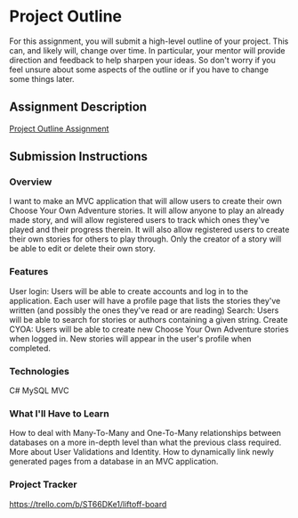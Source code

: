 
# Project Outline
For this assignment, you will submit a high-level outline of your project. This can, and likely will, change over time. In particular, your mentor will provide direction and feedback to help sharpen your ideas. So don't worry if you feel unsure about some aspects of the outline or if you have to change some things later.

## Assignment Description
[Project Outline Assignment](https://education.launchcode.org/liftoff/modules/assignments/project-outline)

## Submission Instructions

### Overview
I want to make an MVC application that will allow users to create their own Choose Your Own Adventure stories. It will allow anyone to play an already made story,
and will allow registered users to track which ones they've played and their progress therein. It will also allow registered users to create their own stories for
others to play through. Only the creator of a story will be able to edit or delete their own story.

### Features
User login: Users will be able to create accounts and log in to the application. Each user will have a profile page that lists the stories they've written (and
	possibly the ones they've read or are reading)
Search: Users will be able to search for stories or authors containing a given string.
Create CYOA: Users will be able to create new Choose Your Own Adventure stories when logged in. New stories will appear in the user's profile when completed.


### Technologies
C#
MySQL
MVC
### What I'll Have to Learn
How to deal with Many-To-Many and One-To-Many relationships between databases on a more in-depth level than what the previous class required.
More about User Validations and Identity.
How to dynamically link newly generated pages from a database in an MVC application.
### Project Tracker
https://trello.com/b/ST66DKe1/liftoff-board